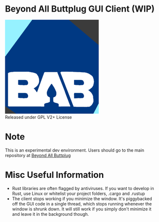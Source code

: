 # Beyond All Buttplug GUI Client (WIP)

![](bab_logo.png)<br>
Released under GPL V2+ License
# Note

This is an experimental dev environment. Users should go to the main repository at [Beyond All Buttplug](https://github.com/Tomruler/beyondallbuttplug)

# Misc Useful Information

- Rust libraries are often flagged by antiviruses. If you want to develop in Rust, use Linux or whitelist your project folders, .cargo and .rustup
- The client stops working if you minimize the window. It's piggybacked off the GUI code in a single thread, which stops running whenever the window is shrunk down. It will still work if you simply don't minimize it and leave it in the background though.